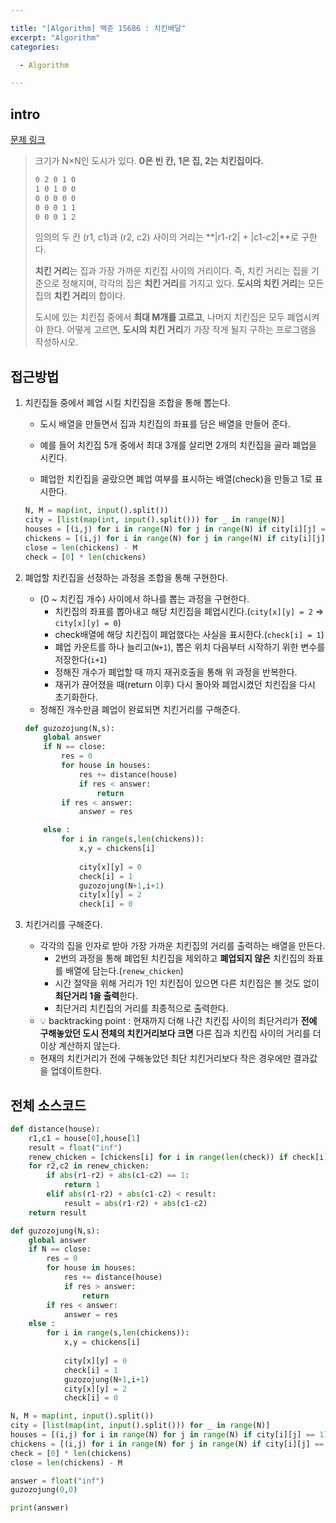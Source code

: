 ```yaml
---

title: "[Algorithm] 백준 15686 : 치킨배달"
excerpt: "Algorithm"
categories:

  - Algorithm

---
```




## intro

[문제 링크](https://www.acmicpc.net/problem/15686)

> 크기가 N×N인 도시가 있다. **0은 빈 칸, 1은 집, 2는 치킨집이다.**
>
> ```bash
> 0 2 0 1 0
> 1 0 1 0 0
> 0 0 0 0 0
> 0 0 0 1 1
> 0 0 0 1 2
> ```
>
> 임의의 두 칸 (r1, c1)과 (r2, c2) 사이의 거리는 **|r1-r2| + |c1-c2|**로 구한다.
>
> **치킨 거리**는 집과 가장 가까운 치킨집 사이의 거리이다. 즉, 치킨 거리는 집을 기준으로 정해지며, 각각의 집은 **치킨 거리**를 가지고 있다. **도시의 치킨 거리**는 모든 집의 **치킨 거리**의 합이다.
>
> 도시에 있는 치킨집 중에서 **최대 M개를 고르고**, 나머지 치킨집은 모두 폐업시켜야 한다. 어떻게 고르면, **도시의 치킨 거리**가 가장 작게 될지 구하는 프로그램을 작성하시오.



## 접근방법

1. 치킨집들 중에서 폐업 시킬 치킨집을 조합을 통해 뽑는다. 

   - 도시 배열을 만들면서 집과 치킨집의 좌표를 담은 배열을 만들어 준다.

   - 예를 들어 치킨집 5개 중에서 최대 3개를 살리면 2개의 치킨집을 골라 폐업을 시킨다. 
   - 폐업한 치킨집을 골랐으면 폐업 여부를 표시하는 배열(check)을 만들고 1로 표시한다.

   ```python
   N, M = map(int, input().split())
   city = [list(map(int, input().split())) for _ in range(N)]
   houses = [(i,j) for i in range(N) for j in range(N) if city[i][j] == 1]
   chickens = [(i,j) for i in range(N) for j in range(N) if city[i][j] == 2]
   close = len(chickens) - M
   check = [0] * len(chickens)
   ```

2. 폐업할 치킨집을 선정하는 과정을 조합을 통해 구현한다. 

   - (0 ~ 치킨집 개수) 사이에서 하나를 뽑는 과정을 구현한다. 
     - 치킨집의 좌표를 뽑아내고 해당 치킨집을 폐업시킨다.(`city[x][y] = 2` => `city[x][y] = 0`)
     - check배열에 해당 치킨집이 폐업했다는 사실을 표시한다.(`check[i] = 1`)
     - 폐업 카운트를 하나 늘리고(`N+1`), 뽑은 위치 다음부터 시작하기 위한 변수를 저장한다(`i+1`)
     - 정해진 개수가 폐업할 때 까지 재귀호출을 통해 위 과정을 반복한다. 
     - 재귀가 끊어졌을 때(return 이후) 다시 돌아와 폐업시켰던 치킨집을 다시 초기화한다.
   - 정해진 개수만큼 폐업이 완료되면 치킨거리를 구해준다.

   ```python
   def guzozojung(N,s): 
       global answer
       if N == close:
           res = 0
           for house in houses:
               res += distance(house)
               if res < answer: 
                   return
           if res < answer: 
               answer = res
   
       else :
           for i in range(s,len(chickens)):
               x,y = chickens[i]
               
               city[x][y] = 0
               check[i] = 1
               guzozojung(N+1,i+1)
               city[x][y] = 2
               check[i] = 0
   ```

3. 치킨거리를 구해준다.
   - 각각의 집을 인자로 받아 가장 가까운 치킨집의 거리를 출력하는 배열을 만든다. 
     - 2번의 과정을 통해 폐업된 치킨집을 제외하고 **폐업되지 않은** 치킨집의 좌표를 배열에 담는다.(`renew_chicken`)
     - 시간 절약을 위해 거리가 1인 치킨집이 있으면 다른 치킨집은 볼 것도 없이 **최단거리 1을 출력**한다.
     - 최단거리 치킨집의 거리를 최종적으로 출력한다. 
   - :bulb: backtracking point : 현재까지 더해 나간 치킨집 사이의 최단거리가 **전에 구해놓았던 도시 전체의 치킨거리보다 크면** 다른 집과 치킨집 사이의 거리를 더이상 계산하지 않는다.
   - 현재의 치킨거리가 전에 구해놓았던 최단 치킨거리보다 작은 경우에만 결과값을 업데이트한다.



## 전체 소스코드

```python
def distance(house):
    r1,c1 = house[0],house[1]
    result = float("inf")
    renew_chicken = [chickens[i] for i in range(len(check)) if check[i] == 0]
    for r2,c2 in renew_chicken:
        if abs(r1-r2) + abs(c1-c2) == 1: 
            return 1
        elif abs(r1-r2) + abs(c1-c2) < result:
            result = abs(r1-r2) + abs(c1-c2)
    return result

def guzozojung(N,s): 
    global answer
    if N == close:
        res = 0
        for house in houses:
            res += distance(house)
            if res > answer: 
                return
        if res < answer: 
            answer = res
    else :
        for i in range(s,len(chickens)):
            x,y = chickens[i]
            
            city[x][y] = 0
            check[i] = 1
            guzozojung(N+1,i+1)
            city[x][y] = 2
            check[i] = 0

N, M = map(int, input().split())
city = [list(map(int, input().split())) for _ in range(N)]
houses = [(i,j) for i in range(N) for j in range(N) if city[i][j] == 1]
chickens = [(i,j) for i in range(N) for j in range(N) if city[i][j] == 2]
check = [0] * len(chickens)
close = len(chickens) - M

answer = float("inf")
guzozojung(0,0)

print(answer)
```

